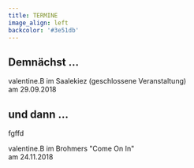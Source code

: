 ```yaml
---
title: TERMINE
image_align: left
backcolor: '#3e51db'
---
```


## **Demnächst …**

valentine.B im Saalekiez (geschlossene Veranstaltung)<br>am 29.09.2018<br>

## **und dann …**
fgffd

valentine.B im Brohmers "Come On In"<br>am 24.11.2018<br>
